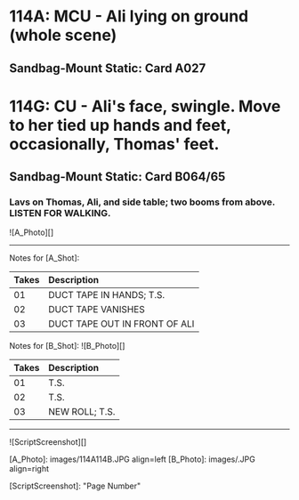 # 114A: MCU - Ali lying on ground (whole scene)
## Sandbag-Mount Static: Card A027

# 114G: CU - Ali's face, swingle. Move to her tied up hands and feet, occasionally, Thomas' feet.
## Sandbag-Mount Static: Card B064/65

### Lavs on Thomas, Ali, and side table; two booms from above. LISTEN FOR WALKING.

![A_Photo][]

----

Notes for [A_Shot]: 

| Takes | Description |
|:---|:----|
| 01 | DUCT TAPE IN HANDS; T.S. |
| 02 | DUCT TAPE VANISHES |
| 03 | DUCT TAPE OUT IN FRONT OF ALI |

Notes for [B_Shot]: 
![B_Photo][]

| Takes | Description |
|:---|:----|
| 01 | T.S. |
| 02 | T.S. |
| 03 | NEW ROLL; T.S. |

----

![ScriptScreenshot][]


[A_Photo]:  images/114A114B.JPG align=left
[B_Photo]:  images/.JPG align=right

[ScriptScreenshot]: "Page Number"